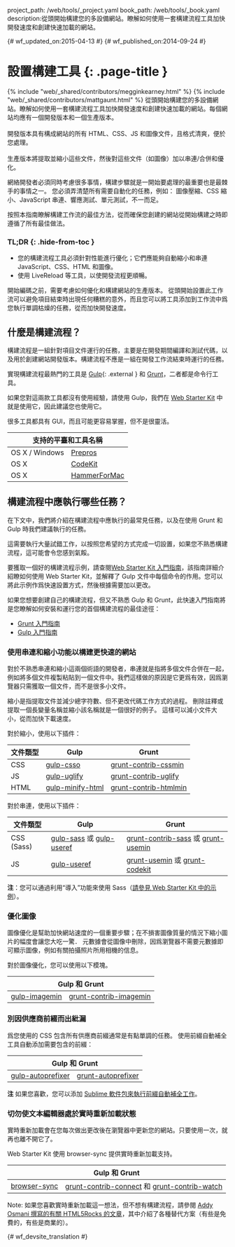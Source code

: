 project_path: /web/tools/_project.yaml
book_path: /web/tools/_book.yaml
description:從頭開始構建您的多設備網站。瞭解如何使用一套構建流程工具加快開發速度和創建快速加載的網站。

{# wf_updated_on:2015-04-13 #}
{# wf_published_on:2014-09-24 #}

# 設置構建工具 {: .page-title }

{% include "web/_shared/contributors/megginkearney.html" %}
{% include "web/_shared/contributors/mattgaunt.html" %}
從頭開始構建您的多設備網站。瞭解如何使用一套構建流程工具加快開發速度和創建快速加載的網站。每個網站均應有一個開發版本和一個生產版本。<br /><br />開發版本具有構成網站的所有 HTML、CSS、JS 和圖像文件，且格式清爽，便於您處理。<br /><br />生產版本將提取並縮小這些文件，然後對這些文件（如圖像）加以串連/合併和優化。

網絡開發者必須同時考慮很多事情，構建步驟就是一開始要處理的最重要也是最棘手的事情之一。
您必須弄清楚所有需要自動化的任務，例如：
圖像壓縮、CSS 縮小、JavaScript 串連、響應測試、單元測試，不一而足。



按照本指南瞭解構建工作流的最佳方法，從而確保您創建的網站從開始構建之時即遵循了所有最佳做法。




### TL;DR {: .hide-from-toc }
- 您的構建流程工具必須針對性能進行優化；它們應能夠自動縮小和串連 JavaScript、CSS、HTML 和圖像。
- 使用 LiveReload 等工具，以使開發流程更順暢。


開始編碼之前，需要考慮如何優化和構建網站的生產版本。
從頭開始設置此工作流可以避免項目結束時出現任何糟糕的意外，而且您可以將工具添加到工作流中爲您執行單調枯燥的任務，從而加快開發速度。




## 什麼是構建流程？

構建流程是一組針對項目文件運行的任務，主要是在開發期間編譯和測試代碼，以及用於創建網站開發版本。構建流程不應是一組在開發工作流結束時運行的任務。


實現構建流程最熱門的工具是 [Gulp](http://gulpjs.com/){: .external } 和 [Grunt](http://gruntjs.com/)，二者都是命令行工具。

如果您對這兩款工具都沒有使用經驗，請使用 Gulp，我們在 [Web Starter Kit](/web/tools/starter-kit/) 中就是使用它，因此建議您也使用它。



很多工具都具有 GUI，而且可能更容易掌握，但不是很靈活。


<table class="responsive">
  <thead>
    <tr>
      <th colspan="2">支持的平臺和工具名稱</th>
    </tr>
  </thead>
  <tbody>
    <tr>
      <td data-th="Supported Platforms">OS X / Windows</td>
      <td data-th="Gulp"><a href="http://alphapixels.com/prepros/">Prepros</a></td>
    </tr>
    <tr>
      <td data-th="Supported Platforms">OS X</td>
      <td data-th="Gulp"><a href="https://incident57.com/codekit/">CodeKit</a></td>
    </tr>
    <tr>
      <td data-th="Supported Platforms">OS X</td>
      <td data-th="Gulp"><a href="http://hammerformac.com/">HammerForMac</a></td>
    </tr>
  </tbody>
</table>


## 構建流程中應執行哪些任務？

在下文中，我們將介紹在構建流程中應執行的最常見任務，以及在使用 Grunt 和 Gulp 時我們建議執行的任務。


這需要執行大量試錯工作，以按照您希望的方式完成一切設置，如果您不熟悉構建流程，這可能會令您感到氣餒。


要獲取一個好的構建流程示例，請查閱[Web Starter Kit 入門指南](/web/fundamentals/getting-started/web-starter-kit/)，該指南詳細介紹瞭如何使用 Web Starter Kit，並解釋了 Gulp 文件中每個命令的作用。您可以將此示例作爲快速設置方式，然後根據需要加以更改。


如果您想要創建自己的構建流程，但又不熟悉 Gulp 和 Grunt，此快速入門指南將是您瞭解如何安裝和運行您的首個構建流程的最佳途徑：



* [Grunt 入門指南](http://gruntjs.com/getting-started)
* [Gulp 入門指南](https://github.com/gulpjs/gulp/blob/master/docs/getting-started.md#getting-started)


### 使用串連和縮小功能以構建更快速的網站

對於不熟悉串連和縮小這兩個術語的開發者，串連就是指將多個文件合併在一起，例如將多個文件複製粘貼到一個文件中。我們這樣做的原因是它更爲有效，因爲瀏覽器只需獲取一個文件，而不是很多小文件。


縮小是指提取文件並減少總字符數、但不更改代碼工作方式的過程。
刪除註釋或提取一個長變量名稱並縮小該名稱就是一個很好的例子。
這樣可以減小文件大小，從而加快下載速度。


對於縮小，使用以下插件：

<table>
  <thead>
    <tr>
      <th data-th="Type of File">文件類型</th>
      <th data-th="Gulp">Gulp</th>
      <th data-th="Grunt">Grunt</th>
    </tr>
  </thead>
  <tbody>
    <tr>
      <td data-th="Type of File">CSS</td>
      <td data-th="Gulp"><a href="https://github.com/ben-eb/gulp-csso">gulp-csso</a></td>
      <td data-th="Grunt"><a href="https://github.com/gruntjs/grunt-contrib-cssmin">grunt-contrib-cssmin</a></td>
    </tr>
    <tr>
      <td data-th="Type of File">JS</td>
      <td data-th="Gulp"><a href="https://github.com/terinjokes/gulp-uglify/">gulp-uglify</a></td>
      <td data-th="Grunt"><a href="https://github.com/gruntjs/grunt-contrib-uglify">grunt-contrib-uglify</a></td>
    </tr>
    <tr>
      <td data-th="Type of File">HTML</td>
      <td data-th="Gulp"><a href="https://www.npmjs.com/package/gulp-minify-html">gulp-minify-html</a></td>
      <td data-th="Grunt"><a href="https://github.com/gruntjs/grunt-contrib-htmlmin">grunt-contrib-htmlmin</a></td>
    </tr>
  </tbody>
</table>

對於串連，使用以下插件：

<table>
  <thead>
    <tr>
      <th data-th="Type of File">文件類型</th>
      <th data-th="Gulp">Gulp</th>
      <th data-th="Grunt">Grunt</th>
    </tr>
  </thead>
  <tbody>
    <tr>
      <td data-th="Type of File">CSS (Sass)</td>
      <td data-th="Gulp"><a href="https://github.com/dlmanning/gulp-sass">gulp-sass</a> 或 <a href="https://github.com/jonkemp/gulp-useref">gulp-useref</a></td>
      <td data-th="Grunt"><a href="https://github.com/gruntjs/grunt-contrib-sass">grunt-contrib-sass</a> 或 <a href="https://github.com/yeoman/grunt-usemin">grunt-usemin</a></td>
    </tr>
    <tr>
      <td data-th="Type of File">JS</td>
      <td data-th="Gulp"><a href="https://github.com/jonkemp/gulp-useref">gulp-useref</a></td>
      <td data-th="Grunt"><a href="https://github.com/yeoman/grunt-usemin">grunt-usemin</a> 或 <a href="https://github.com/fatso83/grunt-codekit">grunt-codekit</a></td>
    </tr>
  </tbody>
</table>

**注**：您可以通過利用“導入”功能來使用 Sass（[請參見 Web Starter Kit 中的示例](https://github.com/google/web-starter-kit/blob/master/app/styles/main.scss)）。


### 優化圖像

圖像優化是幫助加快網站速度的一個重要步驟；在不損害圖像質量的情況下縮小圖片的幅度會讓您大吃一驚．
元數據會從圖像中刪除，因爲瀏覽器不需要元數據即可顯示圖像，例如有關拍攝照片所用相機的信息。



對於圖像優化，您可以使用以下模塊。

<table class="responsive">
  <thead>
    <tr>
      <th colspan="2">Gulp 和 Grunt</th>
    </tr>
  </thead>
  <tbody>
    <tr>
      <td data-th="Gulp"><a href="https://github.com/sindresorhus/gulp-imagemin">gulp-imagemin</a></td>
      <td data-th="Grunt"><a href="https://github.com/gruntjs/grunt-contrib-imagemin">grunt-contrib-imagemin</a></td>
    </tr>
  </tbody>
</table>

### 別因供應商前綴而出紕漏

爲您使用的 CSS 包含所有供應商前綴通常是有點單調的任務。
使用前綴自動補全工具自動添加需要包含的前綴：


<table class="responsive">
  <thead>
    <tr>
      <th colspan="2">Gulp 和 Grunt</th>
    </tr>
  </thead>
  <tbody>
    <tr>
      <td data-th="Gulp"><a href="https://github.com/sindresorhus/gulp-autoprefixer">gulp-autoprefixer</a></td>
      <td data-th="Grunt"><a href="https://github.com/nDmitry/grunt-autoprefixer">grunt-autoprefixer</a></td>
    </tr>
  </tbody>
</table>

**注**
如果您喜歡，您可以添加 [Sublime 軟件包來執行前綴自動補全工作](/web/tools/setup/setup-editor#autoprefixer)。


### 切勿使文本編輯器處於實時重新加載狀態

實時重新加載會在您每次做出更改後在瀏覽器中更新您的網站。只要使用一次，就再也離不開它了。


Web Starter Kit 使用 browser-sync 提供實時重新加載支持。

<table class="responsive">
  <thead>
    <tr>
      <th colspan="2">Gulp 和 Grunt</th>
    </tr>
  </thead>
  <tbody>
    <tr>
      <td data-th="Gulp"><a href="http://www.browsersync.io/docs/gulp/">browser-sync</a></td>
      <td data-th="Grunt"><a href="https://github.com/gruntjs/grunt-contrib-connect">grunt-contrib-connect</a> 和 <a href="https://github.com/gruntjs/grunt-contrib-watch">grunt-contrib-watch</a></td>
    </tr>
  </tbody>
</table>

Note: 如果您喜歡實時重新加載這一想法，但不想有構建流程，請參閱 [Addy Osmani 撰寫的有關 HTML5Rocks 的文章](http://www.html5rocks.com/en/tutorials/tooling/synchronized-cross-device-testing/)，其中介紹了各種替代方案（有些是免費的，有些是商業的）。


{# wf_devsite_translation #}
